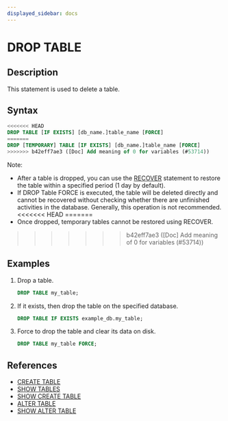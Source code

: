 ```yaml
---
displayed_sidebar: docs
---
```


# DROP TABLE

## Description

This statement is used to delete a table.

## Syntax

```sql
<<<<<<< HEAD
DROP TABLE [IF EXISTS] [db_name.]table_name [FORCE]
=======
DROP [TEMPORARY] TABLE [IF EXISTS] [db_name.]table_name [FORCE]
>>>>>>> b42eff7ae3 ([Doc] Add meaning of 0 for variables (#53714))
```

Note:

- After a table is dropped, you can use the [RECOVER](../backup_restore/RECOVER.md) statement to restore the table within a specified period (1 day by default).
- If DROP Table FORCE is executed, the table will be deleted directly and cannot be recovered without checking whether there are unfinished activities in the database. Generally, this operation is not recommended.
<<<<<<< HEAD
=======
- Once dropped, temporary tables cannot be restored using RECOVER.
>>>>>>> b42eff7ae3 ([Doc] Add meaning of 0 for variables (#53714))

## Examples

1. Drop a table.

    ```sql
    DROP TABLE my_table;
    ```

2. If it exists, then drop the table on the specified database.

    ```sql
    DROP TABLE IF EXISTS example_db.my_table;
    ```

3. Force to drop the table and clear its data on disk.

    ```sql
    DROP TABLE my_table FORCE;
    ```

## References

- [CREATE TABLE](CREATE_TABLE.md)
- [SHOW TABLES](SHOW_TABLES.md)
- [SHOW CREATE TABLE](SHOW_CREATE_TABLE.md)
- [ALTER TABLE](ALTER_TABLE.md)
- [SHOW ALTER TABLE](SHOW_ALTER.md)
